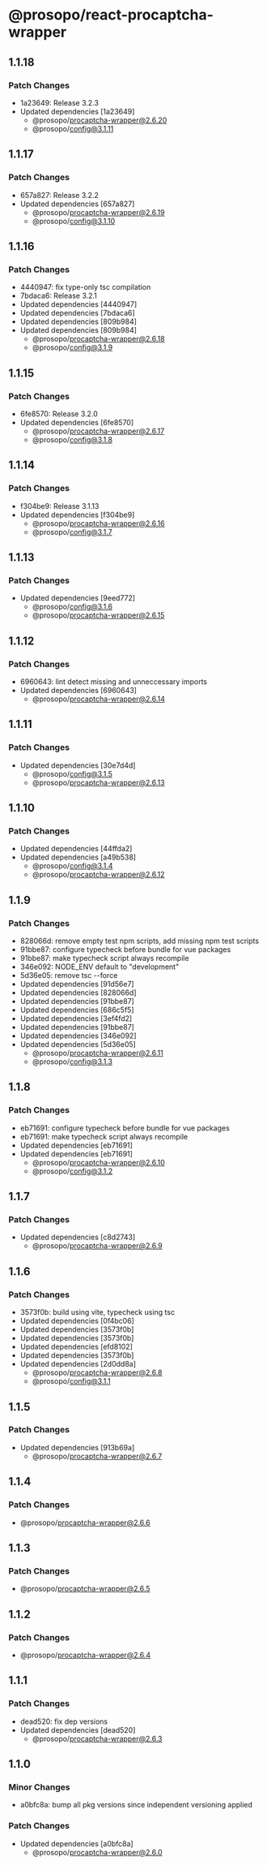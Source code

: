 # @prosopo/react-procaptcha-wrapper

## 1.1.18
### Patch Changes

- 1a23649: Release 3.2.3
- Updated dependencies [1a23649]
  - @prosopo/procaptcha-wrapper@2.6.20
  - @prosopo/config@3.1.11

## 1.1.17
### Patch Changes

- 657a827: Release 3.2.2
- Updated dependencies [657a827]
  - @prosopo/procaptcha-wrapper@2.6.19
  - @prosopo/config@3.1.10

## 1.1.16
### Patch Changes

- 4440947: fix type-only tsc compilation
- 7bdaca6: Release 3.2.1
- Updated dependencies [4440947]
- Updated dependencies [7bdaca6]
- Updated dependencies [809b984]
- Updated dependencies [809b984]
  - @prosopo/procaptcha-wrapper@2.6.18
  - @prosopo/config@3.1.9

## 1.1.15
### Patch Changes

- 6fe8570: Release 3.2.0
- Updated dependencies [6fe8570]
  - @prosopo/procaptcha-wrapper@2.6.17
  - @prosopo/config@3.1.8

## 1.1.14
### Patch Changes

- f304be9: Release 3.1.13
- Updated dependencies [f304be9]
  - @prosopo/procaptcha-wrapper@2.6.16
  - @prosopo/config@3.1.7

## 1.1.13
### Patch Changes

- Updated dependencies [9eed772]
  - @prosopo/config@3.1.6
  - @prosopo/procaptcha-wrapper@2.6.15

## 1.1.12
### Patch Changes

- 6960643: lint detect missing and unneccessary imports
- Updated dependencies [6960643]
  - @prosopo/procaptcha-wrapper@2.6.14

## 1.1.11
### Patch Changes

- Updated dependencies [30e7d4d]
  - @prosopo/config@3.1.5
  - @prosopo/procaptcha-wrapper@2.6.13

## 1.1.10
### Patch Changes

- Updated dependencies [44ffda2]
- Updated dependencies [a49b538]
  - @prosopo/config@3.1.4
  - @prosopo/procaptcha-wrapper@2.6.12

## 1.1.9
### Patch Changes

- 828066d: remove empty test npm scripts, add missing npm test scripts
- 91bbe87: configure typecheck before bundle for vue packages
- 91bbe87: make typecheck script always recompile
- 346e092: NODE_ENV default to "development"
- 5d36e05: remove tsc --force
- Updated dependencies [91d56e7]
- Updated dependencies [828066d]
- Updated dependencies [91bbe87]
- Updated dependencies [686c5f5]
- Updated dependencies [3ef4fd2]
- Updated dependencies [91bbe87]
- Updated dependencies [346e092]
- Updated dependencies [5d36e05]
  - @prosopo/procaptcha-wrapper@2.6.11
  - @prosopo/config@3.1.3

## 1.1.8
### Patch Changes

- eb71691: configure typecheck before bundle for vue packages
- eb71691: make typecheck script always recompile
- Updated dependencies [eb71691]
- Updated dependencies [eb71691]
  - @prosopo/procaptcha-wrapper@2.6.10
  - @prosopo/config@3.1.2

## 1.1.7
### Patch Changes

- Updated dependencies [c8d2743]
  - @prosopo/procaptcha-wrapper@2.6.9

## 1.1.6
### Patch Changes

- 3573f0b: build using vite, typecheck using tsc
- Updated dependencies [0f4bc06]
- Updated dependencies [3573f0b]
- Updated dependencies [3573f0b]
- Updated dependencies [efd8102]
- Updated dependencies [3573f0b]
- Updated dependencies [2d0dd8a]
  - @prosopo/procaptcha-wrapper@2.6.8
  - @prosopo/config@3.1.1

## 1.1.5
### Patch Changes

- Updated dependencies [913b69a]
  - @prosopo/procaptcha-wrapper@2.6.7

## 1.1.4
### Patch Changes

  - @prosopo/procaptcha-wrapper@2.6.6

## 1.1.3
### Patch Changes

  - @prosopo/procaptcha-wrapper@2.6.5

## 1.1.2
### Patch Changes

  - @prosopo/procaptcha-wrapper@2.6.4

## 1.1.1
### Patch Changes

- dead520: fix dep versions
- Updated dependencies [dead520]
  - @prosopo/procaptcha-wrapper@2.6.3

## 1.1.0

### Minor Changes

- a0bfc8a: bump all pkg versions since independent versioning applied

### Patch Changes

- Updated dependencies [a0bfc8a]
  - @prosopo/procaptcha-wrapper@2.6.0
